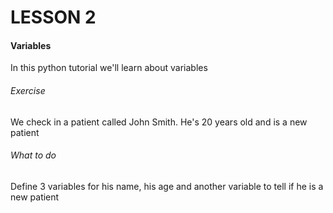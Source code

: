 # LESSON 2

#### Variables

In this python tutorial we'll learn about variables

###### Exercise

We check in a patient called John Smith.
He's 20 years old and is a new patient

###### What to do

Define 3 variables for his name, his age and another variable to tell if he is a new patient